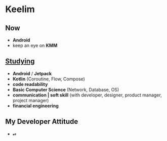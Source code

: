 # Keelim

## Now
- **Android**
- keep an eye on **KMM**

## [Studying](https://github.com/keelim/Keelim-Knowledge-Vault)
- **Android** / **Jetpack**
- **Kotlin** (Coroutine, Flow, Compose)
- **code readability**
- **Basic Computer Science** (Network, Database, OS)
- **communication | soft skill** (with developer, designer, product manager, project manager)
- **financial engineering**

## My Developer Attitude
- ⏯
